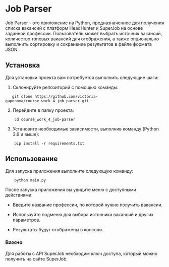 # Job Parser

Job Parser - это приложение на Python, предназначенное для получения списка вакансий с платформ HeadHunter и SuperJob на основе заданной профессии. Пользователь может выбрать источник вакансий, количество топовых вакансий для отображения, а также опционально выполнить сортировку и сохранение результатов в файле формата JSON.

## Установка

Для установки проекта вам потребуется выполнить следующие шаги:

1. Склонируйте репозиторий с помощью команды:
```shell
   git clone https://github.com/victoria-gaponova/course_work_4_job_parser.git
```
2. Перейдите в папку проекта:
```shell
    cd course_work_4_job-parser
```
3. Установите необходимые зависимости, выполнив команду (Python 3.6 и выше):
```shell
    pip install -r requirements.txt
```

## Использование

Для запуска приложения выполните следующую команду:
```shell
    python main.py
```
После запуска приложения вы увидите меню с доступными действиями:
* Введите название профессии, по которой нужно получить вакансии.

* Используйте подменю для выбора источника вакансий и других параметров.

* Результаты будут отображены в консоли.

### Важно
Для работы с API SuperJob необходим ключ доступа, который можно получить на сайте SuperJob.

